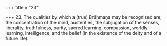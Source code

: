 +++
title = "23"

+++
23. The qualities by which a (true) Brāhmaṇa may be recognised are, the concentration of the mind, austerities, the subjugation of the senses, liberality, truthfulness, purity, sacred learning, compassion, worldly learning, intelligence, and the belief (in the existence of the deity and of a future life).
